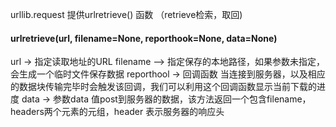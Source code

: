 urllib.request 提供urlretrieve() 函数 （retrieve检索，取回)
#### urlretrieve(url, filename=None, reporthook=None, data=None)
url -> 指定读取地址的URL
filename  —> 指定保存的本地路径，如果参数未指定，会生成一个临时文件保存数据
reporthool -> 回调函数 当连接到服务器，以及相应的数据块传输完毕时会触发该回调，我们可以利用这个回调函数显示当前下载的进度
data -> 参数data 值post到服务器的数据，该方法返回一个包含filename，headers两个元素的元组，header 表示服务器的响应头
